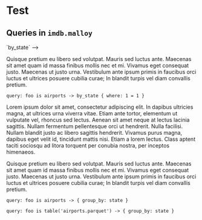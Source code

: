 # Test

## Queries in `imdb.malloy`

<!-- ### <!--malloy-query model="Airports" source="airports" query="by_state"--> `by_state` -->

Quisque pretium eu libero sed volutpat. Mauris sed luctus ante. Maecenas sit amet quam id massa finibus mollis nec et mi. Vivamus eget consequat justo. Maecenas ut justo urna. Vestibulum ante ipsum primis in faucibus orci luctus et ultrices posuere cubilia curae; In blandit turpis vel diam convallis pretium.

<!-- malloy-query  
  name="By State"
  description="Show number of airports by state." 
  renderer="dashboard"
  model="Airports"
-->
```malloy
query: foo is airports -> by_state { where: 1 = 1 }
```

<!-- malloy-set-model model="Airports" -->
Lorem ipsum dolor sit amet, consectetur adipiscing elit. In dapibus ultricies magna, at ultrices urna viverra vitae. Etiam ante tortor, elementum ut vulputate vel, rhoncus sed lectus. Aenean sit amet neque at lectus lacinia sagittis. Nullam fermentum pellentesque orci ut hendrerit. Nulla facilisi. Nullam blandit justo ac libero sagittis hendrerit. Vivamus purus magna, dapibus eget velit id, tincidunt mattis nisi. Etiam a lorem lectus. Class aptent taciti sociosqu ad litora torquent per conubia nostra, per inceptos himenaeos. 

Quisque pretium eu libero sed volutpat. Mauris sed luctus ante. Maecenas sit amet quam id massa finibus mollis nec et mi. Vivamus eget consequat justo. Maecenas ut justo urna. Vestibulum ante ipsum primis in faucibus orci luctus et ultrices posuere cubilia curae; In blandit turpis vel diam convallis pretium.

<!-- malloy-query  
  name="All States"
  description="Lorem ipsum dolor sit amet, consectetur adipiscing elit. In dapibus ultricies magna, at ultrices urna viverra vitae. Etiam ante tortor, elementum ut vulputate vel, rhoncus sed lectus. Aenean sit amet neque at lectus lacinia sagittis. Nullam fermentum pellentesque orci ut hendrerit. Nulla facilisi. Nullam blandit justo ac libero sagittis hendrerit. Vivamus purus magna, dapibus eget velit id, tincidunt mattis nisi. Etiam a lorem lectus. Class aptent taciti sociosqu ad litora torquent per conubia nostra, per inceptos himenaeos. Quisque pretium eu libero sed volutpat. Mauris sed luctus ante. Maecenas sit amet quam id massa finibus mollis nec et mi. Vivamus eget consequat justo. Maecenas ut justo urna. Vestibulum ante ipsum primis in faucibus orci luctus et ultrices posuere cubilia curae; In blandit turpis vel diam convallis pretium." 
  renderer="dashboard"
-->
```malloy
query: foo is airports -> { group_by: state }
```

<!-- malloy-query  
  name="Broken Query"
  description="This should break." 
  renderer="dashboard"
-->
```malloy
query: foo is table('airports.parquet') -> { group_by: state }
```